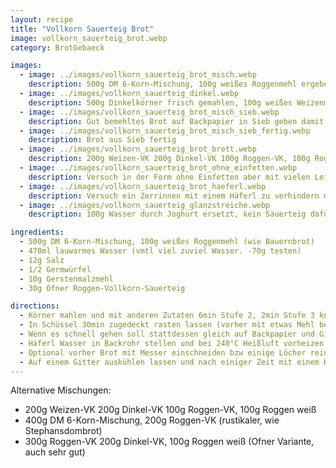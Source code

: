```yaml
---
layout: recipe
title: "Vollkorn Sauerteig Brot"
image: vollkorn_sauerteig_brot.webp
category: BrotGebaeck

images:
  - image: ../images/vollkorn_sauerteig_brot_misch.webp
    description: 500g DM 6-Korn-Mischung, 100g weißes Roggenmehl ergeben ähnliches Brot wie Almlaib. Durch den fehlenden Gährkorb ist es bei den 45min Rasten zwar etwas flach geworden, aber es hat nicht gestört
  - image: ../images/vollkorn_sauerteig_dinkel.webp
    description: 500g Dinkelkörner frisch gemahlen, 100g weißes Weizenmehl, 470ml Wasser, Dinkelsauerteig statt Roggensauerteig, einige Sonnenblumenkerne in Teig geben und wenn Teig am Backrohr ist mit Sonnenblumenkernen bestreuen. War perfekt und nicht übermäßig saftig wie andere Varianten. Teig klebt beim Schneiden nicht am Messer.
  - image: ../images/vollkorn_sauerteig_brot_misch_sieb.webp
    description: Gut bemehltes Brot auf Backpapier in Sieb geben damit es höher bleibt (hat nicht all zu viel gebracht; Sieb hat sich leicht durchgebogen; evtl was anderes probieren)
  - image: ../images/vollkorn_sauerteig_brot_misch_sieb_fertig.webp
    description: Brot aus Sieb fertig
  - image: ../images/vollkorn_sauerteig_brot_brett.webp
    description: 200g Weizen-VK 200g Dinkel-VK 100g Roggen-VK, 100g Roggen weiß werden super und schmeckt auch wie Bauernbrot
  - image: ../images/vollkorn_sauerteig_brot_ohne_einfetten.webp
    description: Versuch in der Form ohne Einfetten aber mit vielen Leinsamen rundherum - Ergebnis hat extrem in Form geklebt und nur Inneres ist herausgegangen. Daher immer gut einfetten (oder Backpapier einlegen?)
  - image: ../images/vollkorn_sauerteig_brot_haeferl.webp
    description: Versuch ein Zerrinnen mit einem Häferl zu verhindern macht Delle; Brot ist bei Delle nicht ganz durch
  - image: ../images/vollkorn_sauerteig_glanzstreiche.webp
    description: 100g Wasser durch Joghurt ersetzt, kein Sauerteig dafür 10g Essig, später noch mehr Mehl dazugegeben damit es nicht zu feucht ist. Teig sollte sich beim Kneten schon fast vom Rand lösen. Oben Glanzstreiche (hat danach gut ausgesehen), dann mit Tuch zugedeckt. Hat nach 10min stark am Brot geklebt (schaut man gegen Licht sieht man Fäden auf Rinde). Rinde trotzdem super von Konsistenz aber nächstes Mal anders zudecken - evtl Schüssel oder Backpapier?

ingredients:
  - 500g DM 6-Korn-Mischung, 100g weißes Roggenmehl (wie Bauernbrot)
  - 470ml lauwarmes Wasser (vmtl viel zuviel Wasser. -70g testen)
  - 12g Salz
  - 1/2 Germwürfel
  - 10g Gerstenmalzmehl
  - 30g Ofner Roggen-Vollkorn-Sauerteig

directions:
  - Körner mahlen und mit anderen Zutaten 6min Stufe 2, 2min Stufe 3 kneten (zwischendurch Teig mit Teigkarte in die Mitte putzen)
  - In Schüssel 30min zugedeckt rasten lassen (vorher mit etwas Mehl bedecken). Danach auf bemehltes Backpapier putzen, oben etwas Mehl draufgeben und zu Kugel drehen. Danach optional in einen bemehlten Gärkorb geben. Küchentuch darauf geben und 30min rasten lassen.
  - Wenn es schnell gehen soll stattdessen gleich auf Backpapier und Gitter 45min rasten lassen, dann ins vorgeheizte Backrohr geben).
  - Häferl Wasser in Backrohr stellen und bei 240°C Heißluft vorheizen.
  - Optional vorher Brot mit Messer einschneiden bzw einige Löcher reinstechen (NICHT einsprühen aber evtl nochmal bemehlen), dann Brot für 7min in Ofen geben, danach Backrohrtür ca 15sek lang öffnen und Dampf entweichen lassen und noch 40min bei 180°C weiterbacken. (Früher 8min 250°C vorher, dann wird das Brot aber zu resch)
  - Auf einem Gitter auskühlen lassen und nach einiger Zeit mit einem Küchentuch abdecken damit die Rinde nicht zu hart ist (vermutlich hilft das)
---
```


Alternative Mischungen:

- 200g Weizen-VK 200g Dinkel-VK 100g Roggen-VK, 100g Roggen weiß
- 400g DM 6-Korn-Mischung, 200g Roggen-VK (rustikaler, wie Stephansdombrot)
- 300g Roggen-VK 200g Dinkel-VK, 100g Roggen weiß (Ofner Variante, auch sehr gut)